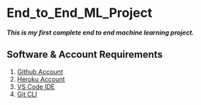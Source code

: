# End_to_End_ML_Project
***This is my first complete end to end machine learning project.***

## Software & Account Requirements

1. [Github Account](https://github.com)
2. [Heroku Account](https://dashboard.heroku.com/login)
3. [VS Code IDE](https://code.visualstudio.com/download)
4. [Git CLI](https://git-scm.com/downloads)